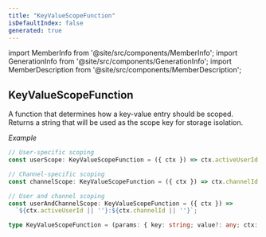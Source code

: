 ```yaml
---
title: "KeyValueScopeFunction"
isDefaultIndex: false
generated: true
---
```

<!-- This file was generated from the Vendure source. Do not modify. Instead, re-run the "docs:build" script -->
import MemberInfo from '@site/src/components/MemberInfo';
import GenerationInfo from '@site/src/components/GenerationInfo';
import MemberDescription from '@site/src/components/MemberDescription';


## KeyValueScopeFunction

<GenerationInfo sourceFile="packages/core/src/config/key-value/key-value-types.ts" sourceLine="27" packageName="@vendure/core" since="3.4.0" />

A function that determines how a key-value entry should be scoped.
Returns a string that will be used as the scope key for storage isolation.

*Example*

```ts
// User-specific scoping
const userScope: KeyValueScopeFunction = ({ ctx }) => ctx.activeUserId || '';

// Channel-specific scoping
const channelScope: KeyValueScopeFunction = ({ ctx }) => ctx.channelId || '';

// User and channel scoping
const userAndChannelScope: KeyValueScopeFunction = ({ ctx }) =>
  `${ctx.activeUserId || ''}:${ctx.channelId || ''}`;
```

```ts title="Signature"
type KeyValueScopeFunction = (params: { key: string; value?: any; ctx: RequestContext }) => string
```
